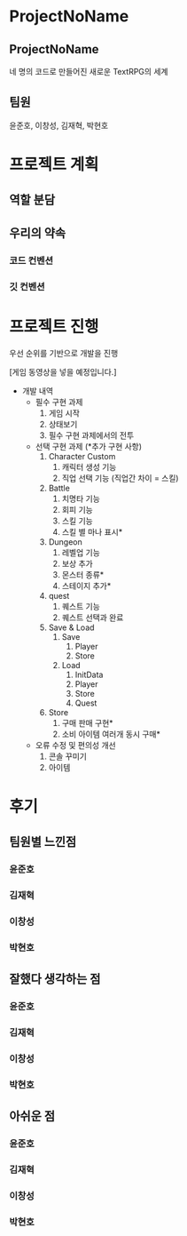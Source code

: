 # ProjectNoName

## ProjectNoName

네 명의 코드로 만들어진 새로운 TextRPG의 세계

## 팀원

윤준호, 이창성, 김재혁, 박현호

# 프로젝트 계획

## 역할 분담

## 우리의 약속

### 코드 컨벤션

### 깃 컨벤션

# 프로젝트 진행

우선 순위를 기반으로 개발을 진행

[게임 동영상을 넣을 예정입니다.]

- 개발 내역
    - 필수 구현 과제
        1. 게임 시작
        2. 상태보기
        3. 필수 구현 과제에서의 전투
    - 선택 구현 과제 (*추가 구현 사항)
        1. Character Custom
            1. 캐릭터 생성 기능
            2. 직업 선택 기능 (직업간 차이 = 스킬)
        2. Battle
            1. 치명타 기능
            2. 회피 기능
            3. 스킬 기능
            4. 스킬 별 마나 표시*
        3. Dungeon
            1. 레벨업 기능
            2. 보상 추가
            3. 몬스터 종류*
            4. 스테이지 추가*
        4. quest
            1. 퀘스트 기능
            2. 퀘스트 선택과 완료
        5. Save & Load
            1. Save
                1. Player
                2. Store
            2. Load
                1. InitData
                2. Player
                3. Store
                4. Quest
        6. Store
            1. 구매 판매 구현*
            2. 소비 아이템 여러개 동시 구매*
    - 오류 수정 및 편의성 개선
        1. 콘솔 꾸미기
        2. 아이템
    

# 후기

## 팀원별 느낀점

### 윤준호

### 김재혁

### 이창성

### 박현호

## **잘했다 생각하는 점**

### 윤준호

### 김재혁

### 이창성

### 박현호

## 아쉬운 점

### 윤준호

### 김재혁

### 이창성

### 박현호
